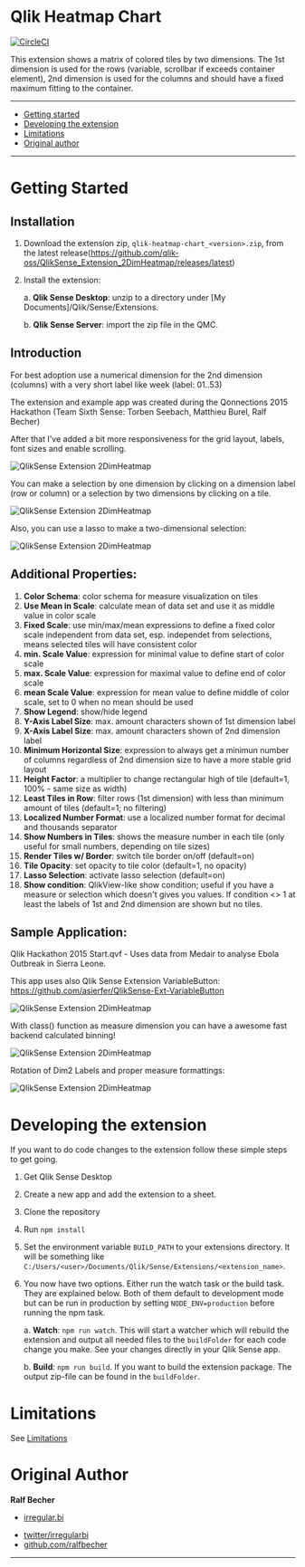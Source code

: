 # Qlik Heatmap Chart

[![CircleCI](https://circleci.com/gh/qlik-oss/QlikSense_Extension_2DimHeatmap.svg?style=svg)](https://circleci.com/gh/qlik-oss/QlikSense_Extension_2DimHeatmap)

This extension shows a matrix of colored tiles by two dimensions. The 1st dimension is used for the rows (variable, scrollbar if exceeds container element), 2nd dimension is used for the columns and should have a fixed maximum fitting to the container.

---

- [Getting started](#getting-started)
- [Developing the extension](#developing-the-extension)
- [Limitations](#limitations)
- [Original author](#original-author)

---

# Getting Started

## Installation

1. Download the extension zip, `qlik-heatmap-chart_<version>.zip`, from the latest release(https://github.com/qlik-oss/QlikSense_Extension_2DimHeatmap/releases/latest)
2. Install the extension:

   a. **Qlik Sense Desktop**: unzip to a directory under [My Documents]/Qlik/Sense/Extensions.

   b. **Qlik Sense Server**: import the zip file in the QMC.

## Introduction

For best adoption use a numerical dimension for the 2nd dimension (columns) with a very short label like week (label: 01..53)

The extension and example app was created during the Qonnections 2015 Hackathon (Team Sixth Sense: Torben Seebach, Matthieu Burel, Ralf Becher)

After that I've added a bit more responsiveness for the grid layout, labels, font sizes and enable scrolling.

![QlikSense Extension 2DimHeatmap](resources/Screenshot1.PNG)

You can make a selection by one dimension by clicking on a dimension label (row or column) or a selection by two dimensions by clicking on a tile.

![QlikSense Extension 2DimHeatmap](resources/Screenshot2.PNG)

Also, you can use a lasso to make a two-dimensional selection:

![QlikSense Extension 2DimHeatmap](resources/HeatmapSelection.gif)

## Additional Properties:

1. **Color Schema**: color schema for measure visualization on tiles
1. **Use Mean in Scale**: calculate mean of data set and use it as middle value in color scale
1. **Fixed Scale**: use min/max/mean expressions to define a fixed color scale independent from data set, esp. independet from selections, means selected tiles will have consistent color
1. **min. Scale Value**: expression for minimal value to define start of color scale
1. **max. Scale Value**: expression for maximal value to define end of color scale
1. **mean Scale Value**: expression for mean value to define middle of color scale, set to 0 when no mean should be used
1. **Show Legend**: show/hide legend
1. **Y-Axis Label Size**: max. amount characters shown of 1st dimension label
1. **X-Axis Label Size**: max. amount characters shown of 2nd dimension label
1. **Minimum Horizontal Size**: expression to always get a minimun number of columns regardless of 2nd dimension size to have a more stable grid layout
1. **Height Factor**: a multiplier to change rectangular high of tile (default=1, 100% - same size as width)
1. **Least Tiles in Row**: filter rows (1st dimension) with less than minimum amount of tiles (default=1; no filtering)
1. **Localized Number Format**: use a localized number format for decimal and thousands separator
1. **Show Numbers in Tiles**: shows the measure number in each tile (only useful for small numbers, depending on tile sizes)
1. **Render Tiles w/ Border**: switch tile border on/off (default=on)
1. **Tile Opacity**: set opacity to tile color (default=1, no opacity)
1. **Lasso Selection**: activate lasso selection (default=on)
1. **Show condition**: QlikView-like show condition; useful if you have a measure or selection which doesn't gives you values. If condition <> 1 at least the labels of 1st and 2nd dimension are shown but no tiles.

## Sample Application:

Qlik Hackathon 2015 Start.qvf - Uses data from Medair to analyse Ebola Outbreak in Sierra Leone.

This app uses also Qlik Sense Extension VariableButton: https://github.com/asierfer/QlikSense-Ext-VariableButton

![QlikSense Extension 2DimHeatmap](resources/Screenshot3.PNG)

With class() function as measure dimension you can have a awesome fast backend calculated binning!

![QlikSense Extension 2DimHeatmap](resources/Screenshot4.PNG)

Rotation of Dim2 Labels and proper measure formattings:

![QlikSense Extension 2DimHeatmap](resources/Screenshot5.PNG)

# Developing the extension

If you want to do code changes to the extension follow these simple steps to get going.

1. Get Qlik Sense Desktop
1. Create a new app and add the extension to a sheet.
2. Clone the repository
3. Run `npm install`
4. Set the environment variable `BUILD_PATH` to your extensions directory. It will be something like `C:/Users/<user>/Documents/Qlik/Sense/Extensions/<extension_name>`.
5. You now have two options. Either run the watch task or the build task. They are explained below. Both of them default to development mode but can be run in production by setting `NODE_ENV=production` before running the npm task.

   a. **Watch**: `npm run watch`. This will start a watcher which will rebuild the extension and output all needed files to the `buildFolder` for each code change you make. See your changes directly in your Qlik Sense app.

   b. **Build**: `npm run build`. If you want to build the extension package. The output zip-file can be found in the `buildFolder`.

# Limitations
See [Limitations](docs/LIMITATIONS.md)

# Original Author

**Ralf Becher**

+ [irregular.bi](http://irregular.bi)
* [twitter/irregularbi](http://twitter.com/irregularbi)
* [github.com/ralfbecher](http://github.com/ralfbecher)

***
